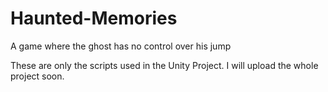 # Haunted-Memories
A game where the ghost has no control over his jump

These are only the scripts used in the Unity Project. I will upload the whole project soon.
